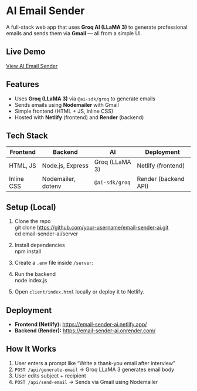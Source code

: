 # AI Email Sender

A full-stack web app that uses **Groq AI (LLaMA 3)** to generate professional emails and sends them via **Gmail** — all from a simple UI.

## Live Demo
[View AI Email Sender](https://email-sender-ai.netlify.app/)

## Features  
- Uses **Groq (LLaMA 3)** via `@ai-sdk/groq` to generate emails  
- Sends emails using **Nodemailer** with Gmail  
- Simple frontend (HTML + JS, inline CSS)  
- Hosted with **Netlify** (frontend) and **Render** (backend)

## Tech Stack  
| Frontend     | Backend           | AI                | Deployment               |  
|--------------|-------------------|--------------------|---------------------------|  
| HTML, JS     | Node.js, Express  | Groq (LLaMA 3)     | Netlify (frontend)       |  
| Inline CSS   | Nodemailer, dotenv| `@ai-sdk/groq`     | Render (backend API)     |


## Setup (Local)  
1. Clone the repo  
   git clone https://github.com/your-username/email-sender-ai.git  
   cd email-sender-ai/server

2. Install dependencies  
   npm install

3. Create a `.env` file inside `/server`:  

4. Run the backend  
   node index.js

5. Open `client/index.html` locally or deploy it to Netlify.

## Deployment  
- **Frontend (Netlify):** https://email-sender-ai.netlify.app/
- **Backend (Render):** https://email-sender-ai.onrender.com/

## How It Works  
1. User enters a prompt like “Write a thank-you email after interview”  
2. `POST /api/generate-email` → Groq LLaMA 3 generates email body  
3. User edits subject + recipient  
4. `POST /api/send-email` → Sends via Gmail using Nodemailer
